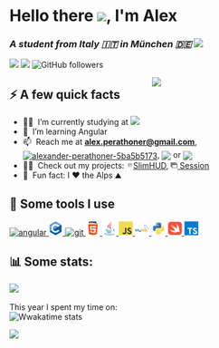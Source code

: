
<h1>Hello there <a href="https://www.gautamkrishnar.com/"><img src="https://media.giphy.com/media/hvRJCLFzcasrR4ia7z/giphy.gif" width="25px"></a>, I'm Alex</h1>

<em><h3>A student from Italy 🇮🇹 in München 🇩🇪 <img src="https://media.giphy.com/media/WUlplcMpOCEmTGBtBW/giphy.gif" width="30"></h3></em>


[![](https://img.shields.io/badge/-alexperathoner-blue?style=flat-square&logo=Linkedin&logoColor=white&link=https://www.linkedin.com/in/alexander-perathoner-5ba5b5173/)](https://www.linkedin.com/in/alexander-perathoner-5ba5b5173)
![](https://komarev.com/ghpvc/?username=alexperathoner&label=Visitors)
![GitHub followers](https://img.shields.io/github/followers/alexperathoner?label=Follow&style=social)



<img align="right" src="http://pa1.narvii.com/6593/62e2a11c5bf52a5bf207cc120d8a4d34c63b8345_00.gif" width=50%>


## ⚡️ A few quick facts

- 👨‍🎓 &nbsp;I’m currently studying at <img src=https://cdn.freelogovectors.net/wp-content/uploads/2019/02/tum-logo.png height=12>
- 🌱 &nbsp;I’m learning Angular
- 📫 &nbsp;Reach me at **alex.perathoner@gmail.com**, <a href="https://www.linkedin.com/in/alexander-perathoner-5ba5b5173/" target="blank"><img align="center" src="https://raw.githubusercontent.com/rahuldkjain/github-profile-readme-generator/master/src/images/icons/Social/linked-in-alt.svg" alt="alexander-perathoner-5ba5b5173" height="12"/></a>, <a href="https://twitter.com/AlexPera0" target="blank"><img align="center" src="https://upload.wikimedia.org/wikipedia/it/archive/0/09/20160903181541%21Twitter_bird_logo.png" height="12" /></a> or 
<a href="https://instagram.com/alexperapera" target="blank"><img align="center" src="https://cdn-icons-png.flaticon.com/512/174/174855.png" height="12" /></a>
- 👨‍💻 &nbsp;Check out my projects: [<img src=https://github.com/AlexPerathoner/SlimHUD/raw/master/Screens/Icon1024.png height=12>SlimHUD](https://alexperathoner.github.io/SlimHUD/), [<img src=https://raw.githubusercontent.com/AlexPerathoner/Sessions/master/Sessions/Assets.xcassets/AppIcon.appiconset/512-1.png height=12> Session](https://github.com/AlexPerathoner/Sessions)
- 🎉 &nbsp;Fun fact: I ❤️ the Alps ⛰️


## 🚀 Some tools I use
<p align="left"><a href="https://angular.io" target="_blank"> <img src="https://angular.io/assets/images/logos/angular/angular.svg" alt="angular" height="27"/></a><a href="https://www.cprogramming.com/" target="_blank"> <img src="https://raw.githubusercontent.com/devicons/devicon/master/icons/c/c-original.svg" alt="c" height="25"/></a><a href="https://git-scm.com/" target="_blank"> <img src="https://www.vectorlogo.zone/logos/git-scm/git-scm-icon.svg" alt="git" height="25"/></a><a href="https://www.w3.org/html/" target="_blank"> <img src="https://raw.githubusercontent.com/devicons/devicon/master/icons/html5/html5-original-wordmark.svg" alt="html5" height="25"/></a><a href="https://www.java.com" target="_blank"> <img src="https://raw.githubusercontent.com/devicons/devicon/master/icons/java/java-original.svg" alt="java" height="25"/></a><a href="https://developer.mozilla.org/en-US/docs/Web/JavaScript" target="_blank"> <img src="https://raw.githubusercontent.com/devicons/devicon/master/icons/javascript/javascript-original.svg" alt="javascript" height="25"/></a><a href="https://www.mysql.com/" target="_blank"> <img src="https://raw.githubusercontent.com/devicons/devicon/master/icons/mysql/mysql-original-wordmark.svg" alt="mysql" height="25"/></a><a href="https://www.python.org" target="_blank"> <img src="https://raw.githubusercontent.com/devicons/devicon/master/icons/python/python-original.svg" alt="python" height="25"/></a><a href="https://developer.apple.com/swift/" target="_blank"> <img src="https://raw.githubusercontent.com/devicons/devicon/master/icons/swift/swift-original.svg" alt="swift" height="25"/></a><a href="https://www.typescriptlang.org/" target="_blank"> <img src="https://raw.githubusercontent.com/devicons/devicon/master/icons/typescript/typescript-original.svg" alt="typescript" height="25"/></a></p>

## 📊 Some stats:

![](https://github-readme-stats-ten-gilt.vercel.app/api?username=AlexPerathoner&count_private=true&show_icons=true&hide_title=true&hide_border=true&langs_count=5&bg_color=00000000&text_color=555&include_all_commits=true)

This year I spent my time on:<br>
![Wwakatime stats](https://github-readme-stats.vercel.app/api/wakatime?username=AlexPera&hide_title=true&hide_border=true&langs_count=5&bg_color=00000000&text_color=666)

![](https://hit.yhype.me/github/profile?user_id=31958579)
